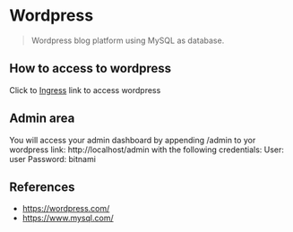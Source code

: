 # Wordpress

> Wordpress blog platform using MySQL as database.

## How to access to wordpress

Click to [Ingress](http://localhost) link to access wordpress


## Admin area

You will access your admin dashboard by appending /admin to yor wordpress link: http://localhost/admin
with the following credentials:
User: user
Password: bitnami

## References
* https://wordpress.com/
* https://www.mysql.com/